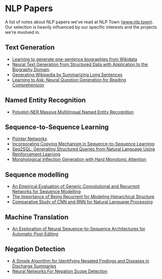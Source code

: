# NLP Papers

A list of notes about NLP papers we've read at NLP Town (www.nlp.town). Our selection is 
heavily influenced by our specific interests and the projects we're involved in.

## Text Generation

- [Learning to generate one-sentence biographies from Wikidata](Learning%20to%20generate%20one-sentence%20biographies%20from%20Wikidata.md)
- [Neural Text Generation from Structured Data with Application to the Biography Domain](Neural%20Text%20Generation%20from%20Structured%20Data%20with%20Application%20to%20the%20Biography%20Domain.md).
- [Generating Wikipedia by Summarizing Long Sentences](Generating%20Wikipedia%20by%20Summarizing%20Long%20Sentences.md)
- [Learning to Ask: Neural Question Generation for Reading Comprehension](Learning%20to%20Ask%3A%20Neural%20Question%20Generation%20for%20Reading%20Comprehension.md)

## Named Entity Recognition

- [Polyglot-NER Massive Multilingual Named Entity Recognition](Polyglot-NER%20Massive%20Multilingual%20Named%20Entity%20Recognition.md)

## Sequence-to-Sequence Learning

- [Pointer Networks](Pointer%20Networks.md)
- [Incorporating Copying Mechanism in Sequence-to-Sequence Learning](Incorporating%20Copying%20Mechanism%20in%20Sequence-to-Sequence%20Learning.md)
- [Seq2SQL: Generating Structured Queries from Natural Language Using Reinforcement Learning](Seq2SQL%3A%20Generating%20Structured%20Queries%20from%20Natural%20Language%20Using%20Reinforcement%20Learning.md)
- [Morphological Inflection Generation with Hard Monotonic Attention](Morphological%20Inflection%20Generation%20with%20Hard%20Monotonic%20Attention.md)

## Sequence modelling

- [An Empirical Evaluation of Generic Convolutional and Recurrent Networks for Sequence Modelling](An%20Empirical%20Evaluation%20of%20Generic%20Convolutional%20and%20Recurrent%20Networks%20for%20Sequence%20Modelling.md)
- [The Importance of Being Recurrent for Modeling Hierarchical Structure](The%20Importance%20of%20Being%20Recurrent%20for%20Modeling%20Hierarchical%20Structure.md)
- [Comparative Study of CNN and RNN for Natural Language Processing](Comparative%20Study%20of%20CNN%20and%20RNN%20for%20Natural%20Language%20Processing.md)

## Machine Translation

- [An Exploration of Neural Sequence-to-Sequence Architectures for Automatic Post-Editing](An%20Exploration%20of%20Neural%20Sequence-to-Sequence%20Architectures%20for%20Automatic%20Post-Editing.md)

## Negation Detection

- [A Simple Algorithm for Identifying Negated Findings and Diseases in Discharge Summaries](A%20Simple%20Algorithm%20for%20Identifying%20Negated%20Findings%20and%20Diseases%20in%20Discharge%20Summaries.md)
- [Neural Networks For Negation Scope Detection](Neural%20Networks%20For%20Negation%20Scope%20Detection.md)